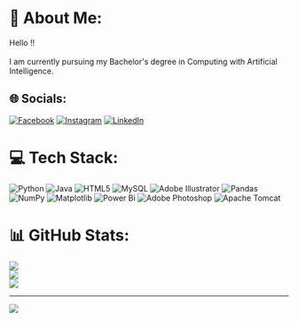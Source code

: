 # 💫 About Me:
Hello !!<br><br>I am currently pursuing my Bachelor's degree in Computing with Artificial Intelligence.


## 🌐 Socials:
[![Facebook](https://img.shields.io/badge/Facebook-%231877F2.svg?logo=Facebook&logoColor=white)](https://facebook.com/aarjin.gorkhali) [![Instagram](https://img.shields.io/badge/Instagram-%23E4405F.svg?logo=Instagram&logoColor=white)](https://instagram.com/aarjingorkhali) [![LinkedIn](https://img.shields.io/badge/LinkedIn-%230077B5.svg?logo=linkedin&logoColor=white)](https://linkedin.com/in/aarjin-gorkhali) 

# 💻 Tech Stack:
![Python](https://img.shields.io/badge/python-3670A0?style=for-the-badge&logo=python&logoColor=ffdd54) ![Java](https://img.shields.io/badge/java-%23ED8B00.svg?style=for-the-badge&logo=openjdk&logoColor=white) ![HTML5](https://img.shields.io/badge/html5-%23E34F26.svg?style=for-the-badge&logo=html5&logoColor=white) ![MySQL](https://img.shields.io/badge/mysql-4479A1.svg?style=for-the-badge&logo=mysql&logoColor=white) ![Adobe Illustrator](https://img.shields.io/badge/adobe%20illustrator-%23FF9A00.svg?style=for-the-badge&logo=adobe%20illustrator&logoColor=white) ![Pandas](https://img.shields.io/badge/pandas-%23150458.svg?style=for-the-badge&logo=pandas&logoColor=white) ![NumPy](https://img.shields.io/badge/numpy-%23013243.svg?style=for-the-badge&logo=numpy&logoColor=white) ![Matplotlib](https://img.shields.io/badge/Matplotlib-%23ffffff.svg?style=for-the-badge&logo=Matplotlib&logoColor=black) ![Power Bi](https://img.shields.io/badge/power_bi-F2C811?style=for-the-badge&logo=powerbi&logoColor=black) ![Adobe Photoshop](https://img.shields.io/badge/adobe%20photoshop-%2331A8FF.svg?style=for-the-badge&logo=adobe%20photoshop&logoColor=white) ![Apache Tomcat](https://img.shields.io/badge/apache%20tomcat-%23F8DC75.svg?style=for-the-badge&logo=apache-tomcat&logoColor=black)
# 📊 GitHub Stats:
![](https://github-readme-stats.vercel.app/api?username=Aarjin&theme=dark&hide_border=false&include_all_commits=false&count_private=false)<br/>
![](https://github-readme-streak-stats.herokuapp.com/?user=Aarjin&theme=dark&hide_border=false)<br/>
![](https://github-readme-stats.vercel.app/api/top-langs/?username=Aarjin&theme=dark&hide_border=false&include_all_commits=false&count_private=false&layout=compact)

---
[![](https://visitcount.itsvg.in/api?id=Aarjin&icon=0&color=0)](https://visitcount.itsvg.in)

<!-- Proudly created with GPRM ( https://gprm.itsvg.in ) -->
